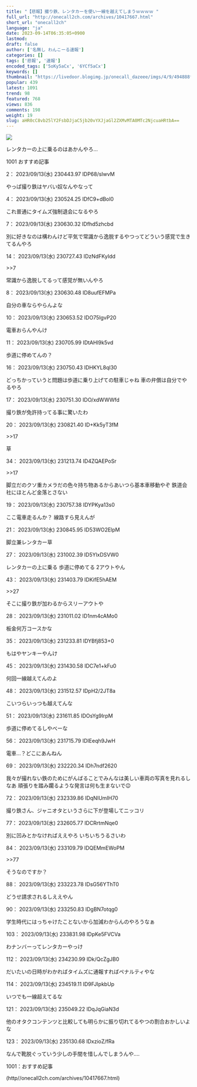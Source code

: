 ```yaml
---
title: "【悲報】撮り鉄、レンタカーを使い一線を越えてしまうｗｗｗｗ "
full_url: "http://onecall2ch.com/archives/10417667.html"
short_url: "onecall2ch"
language: "ja"
date: 2023-09-14T06:35:05+0900
lastmod: 
draft: false
author: ['名無し わんこーる速報']
categories: []
tags: ['悲報', '速報']
encoded_tags: ['5oKy5aCx', '6YCf5aCx']
keywords: []
thumbnail: "https://livedoor.blogimg.jp/onecall_dazeee/imgs/4/9/494888f3-s.jpg"
popular: 439
latest: 1091
trend: 98
featured: 768
views: 836
comments: 198
weight: 19
slug: aHR0cC8vb25lY2FsbDJjaC5jb20vYXJjaGl2ZXMvMTA0MTc2NjcuaHRtbA==
---
```


![](https://livedoor.blogimg.jp/onecall_dazeee/imgs/4/9/494888f3-s.jpg)

<div><p>レンタカーの上に乗るのはあかんやろ…</p> <p class='name2'> 1001 おすすめ記事</p> <p class='name2'>2： 2023/09/13(水) 230443.97 IDP68/sIwvM</p><p class='onecall'> やっぱ撮り鉄はヤバい奴なんやなって </p> <p class='name2'>4： 2023/09/13(水) 230524.25 IDfC9+dBol0</p><p class='onecall'> これ普通にタイムズ強制退会になるやろ </p> <p class='name2'>7： 2023/09/13(水) 230630.32 IDfhd5zhcbd</p><p class='onecall'> 別に好きなのは構わんけど平気で常識から逸脱するやつってどういう感覚で生きてるんやろ </p> <p class='name2'>14： 2023/09/13(水) 230727.43 IDzNdFKyIdd</p><p class='onecall'> <p class='anchor'>>>7</p> 常識から逸脱してるって感覚が無いんやろ </p> <p class='name2'>8： 2023/09/13(水) 230630.48 ID8uufEFMPa</p><p class='onecall'> 自分の車ならやらんよな </p> <p class='name2'>10： 2023/09/13(水) 230653.52 IDO75IgvP20</p><p class='onecall'><p> 電車おらんやんけ </p></p> <p class='name2'>11： 2023/09/13(水) 230705.99 IDtAHl9k5vd</p><p class='onecall'> 歩道に停めてんの？ </p> <p class='name2'>16： 2023/09/13(水) 230750.43 IDHKYL8ql30</p><p class='onecall'> どっちかっていうと問題は歩道に乗り上げての駐車じゃね 車の弁償は自分でやるやろ </p> <p class='name2'>17： 2023/09/13(水) 230751.30 IDO/xdWWWfd</p><p class='onecall'> 撮り鉄が免許持ってる事に驚いたわ </p> <p class='name2'>20： 2023/09/13(水) 230821.40 ID+Kk5yT3fM</p><p class='onecall'> <p class='anchor'>>>17</p> 草 </p> <p class='name2'>34： 2023/09/13(水) 231213.74 ID4ZQAEPoSr</p><p class='onecall'> <p class='anchor'>>>17</p> 脚立だのクソ重カメラだの色々持ち物あるからあいつら基本車移動やぞ 鉄道会社にほとんど金落とさない </p> <p class='name2'>19： 2023/09/13(水) 230757.38 IDYPKya13s0</p><p class='onecall'> ここ電車走るんか？ 線路すら見えんが </p> <p class='name2'>21： 2023/09/13(水) 230845.95 ID53WO2ElpM</p><p class='onecall'> 脚立兼レンタカー草 </p> <p class='name2'>27： 2023/09/13(水) 231002.39 ID5YlxDSVW0</p><p class='onecall'> レンタカーの上に乗る 歩道に停めてる 2アウトやん </p> <p class='name2'>43： 2023/09/13(水) 231403.79 IDKifE5hAEM</p><p class='onecall'> <p class='anchor'>>>27</p> そこに撮り鉄が加わるからスリーアウトや </p> <p class='name2'>28： 2023/09/13(水) 231011.02 ID1nm4cAMo0</p><p class='onecall'> 板金何万コースかな </p> <p class='name2'>35： 2023/09/13(水) 231233.81 IDYBfj853+0</p><p class='onecall'><p> もはやヤンキーやんけ </p></p> <p class='name2'>45： 2023/09/13(水) 231430.58 IDC7e1+kFu0</p><p class='onecall'> 何回一線越えてんのよ </p> <p class='name2'>48： 2023/09/13(水) 231512.57 IDpH2/2JT8a</p><p class='onecall'> こいつらいっつも越えてんな </p> <p class='name2'>51： 2023/09/13(水) 231611.85 IDOsYg9IrpM</p><p class='onecall'><p> 歩道に停めてるしやべーな </p></p> <p class='name2'>56： 2023/09/13(水) 231715.79 IDIEeqh9JwH</p><p class='onecall'> 電車...？どこにあんねん </p> <p class='name2'>69： 2023/09/13(水) 232220.34 IDh7ndf2620</p><p class='onecall'> 我々が撮れない鉄のためにがんばることでみんなは美しい車両の写真を見れるしなあ 頑張りを踏み躙るような発言は何も生まないで😉 </p> <p class='name2'>72： 2023/09/13(水) 232339.86 IDqNIUmIH70</p><p class='onecall'> 撮り鉄さん、ジャニオタというさらに下が登場してニッコリ </p> <p class='name2'>77： 2023/09/13(水) 232605.77 IDCRrtmNqe0</p><p class='onecall'> 別に凹みとかなければええやろ いちいちうるさいわ </p> <p class='name2'>84： 2023/09/13(水) 233109.79 IDQEMmEWoPM</p><p class='onecall'> <p class='anchor'>>>77</p> そうなのですか？ </p> <p class='name2'>88： 2023/09/13(水) 233223.78 IDsG56YThT0</p><p class='onecall'> どうせ請求されるしええやん </p> <p class='name2'>90： 2023/09/13(水) 233250.83 IDgBN7otqg0</p><p class='onecall'><p> 学生時代にはっちゃけたことないから加減わからんのやろうなぁ </p></p> <p class='name2'>103： 2023/09/13(水) 233831.98 IDpKe5FVCVa</p><p class='onecall'> わナンバーってレンタカーやっけ </p> <p class='name2'>112： 2023/09/13(水) 234230.99 IDk/QcZgJB0</p><p class='onecall'> だいたいの日時がわかればタイムズに通報すればペナルティやな </p> <p class='name2'>114： 2023/09/13(水) 234519.11 ID9FJIpkbUp</p><p class='onecall'><p> いつでも一線超えてるな </p></p> <p class='name2'>121： 2023/09/13(水) 235049.22 IDqJqGiaN3d</p><p class='onecall'> 他のオタクコンテンツと比較しても明らかに振り切れてるやつの割合おかしいよな </p> <p class='name2'>123： 2023/09/13(水) 235130.68 IDxzioZ/fRa</p><p class='onecall'><p> なんで靴脱ぐっていう少しの手間を惜しんでしまうんや.... </p></p> <p class='name2'>1001：おすすめ記事</p> </div>

(http//onecall2ch.com/archives/10417667.html)
